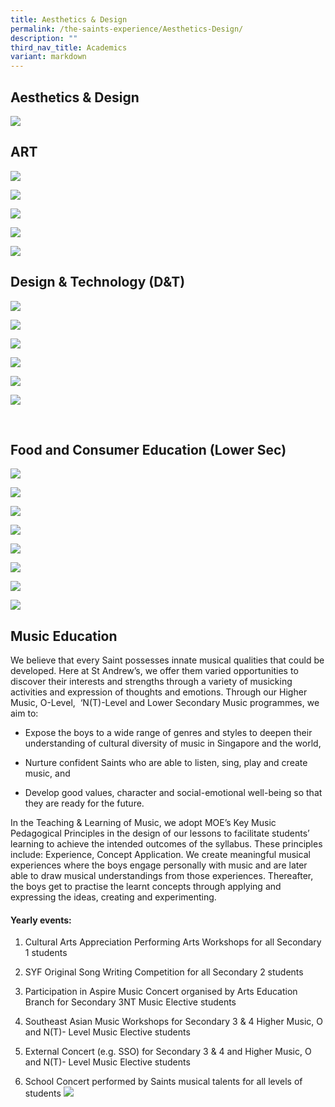 ```yaml
---
title: Aesthetics & Design
permalink: /the-saints-experience/Aesthetics-Design/
description: ""
third_nav_title: Academics
variant: markdown
---
```

## Aesthetics &amp; Design

![](/images/Academics/Aesthetic%20and%20Design/Cover%201.png)

## **ART**

![](/images/Academics/Aesthetic%20and%20Design/Art%202.png)

![](/images/Lower_Sec_Art.jpg)

![](/images/Lower_Sec_Art_2.jpg)

![](/images/Academics/Aesthetic%20and%20Design/Art1.png)

![](/images/Academics/Aesthetic%20and%20Design/Art%203.png)

**Design &amp; Technology (D&amp;T)**
-----------------------------

  ![](/images/Academics/Aesthetic%20and%20Design/DT1.png)

 ![](/images/Academics/Aesthetic%20and%20Design/DT2.png)  

![](/images/Academics/Aesthetic%20and%20Design/DT3.png)

![](/images/Academics/Aesthetic%20and%20Design/DT4.png)

![](/images/Academics/Aesthetic%20and%20Design/DT5.png)
    
![](/images/Academics/Aesthetic%20and%20Design/DT6.png)

   
<br>


## **Food and Consumer Education (Lower Sec)**

![](/images/Academics/Aesthetic%20and%20Design/FCE%201.png)

![](/images/Academics/Aesthetic%20and%20Design/FCE%202.png)

![](/images/Academics/Aesthetic%20and%20Design/FCE%203%203.png)

![](/images/Academics/Aesthetic%20and%20Design/FCE%204.png)

![](/images/Academics/Aesthetic%20and%20Design/FCE%205.png)

![](/images/Academics/Aesthetic%20and%20Design/FCE%206.png)

![](/images/Academics/Aesthetic%20and%20Design/FCE%207.png)

![](/images/Academics/Aesthetic%20and%20Design/FCE%208.png)

## **Music Education**

We believe that every Saint possesses innate musical qualities that could be developed. Here at St Andrew’s, we offer them varied opportunities to discover their interests and strengths through a variety of musicking activities and expression of thoughts and emotions. Through our Higher Music, O-Level,&nbsp; ‘N(T)-Level and Lower Secondary Music programmes, we aim to:

  

*   Expose the boys to a wide range of genres and styles to deepen their understanding of cultural diversity of music in Singapore and the world,&nbsp;
    
*   Nurture confident Saints who are able to listen, sing, play and create music, and
    
*   Develop good values, character and social-emotional well-being so that they are ready for the future.
    
  
In the Teaching &amp; Learning of Music, we adopt MOE’s Key Music Pedagogical Principles in the design of our lessons to facilitate students’ learning to achieve the intended outcomes of the syllabus. These principles include: Experience, Concept Application. We create meaningful musical experiences where the boys engage personally with music and are later able to draw musical understandings from those experiences. Thereafter, the boys get to practise the learnt concepts through applying and expressing the ideas, creating and experimenting.

  

#### Yearly events:

1.  Cultural Arts Appreciation Performing Arts Workshops for all Secondary 1 students
    
2.  SYF Original Song Writing Competition for all Secondary 2 students
    
3.  Participation in Aspire Music Concert organised by Arts Education Branch for Secondary 3NT Music Elective students
    
4.  Southeast Asian Music Workshops for Secondary 3 &amp; 4 Higher Music, O and N(T)- Level Music Elective students
    
5.  External Concert (e.g. SSO) for Secondary 3 &amp; 4 and Higher Music, O and N(T)- Level Music Elective students
    
6.  School Concert performed by Saints musical talents for all levels of students
**![](https://lh3.googleusercontent.com/i7PO9ceWvf_aaTrEyHZAWfERFPWVwrqb67th2qUogfROwAmFyhB7W8SAhvl0GcSjYRd80GQFw8suUsaHkNKVsPsxYEYo1nq6wzt23a71sFwfBpfaD3ND5kHPjePmu-0ZTXcwQKmGugs)**